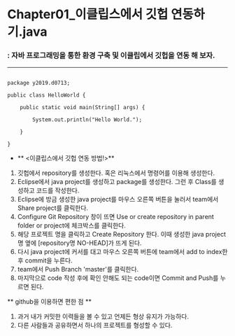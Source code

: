 **Chapter01_이클립스에서 깃헙 연동하기.java**
================================================================================
### : 자바 프로그래밍을 통한 환경 구축 및 이클립에서 깃헙을 연동 해 보자.
--------------------------------------------------------------------------------
<pre><code>
package y2019.d0713;

public class HelloWorld {

	public static void main(String[] args) {

		System.out.println("Hello World.");

	}

}
</code></pre>

* ** <이클립스에서 깃헙 연동 방법!>**

 1. 깃헙에서 repository를 생성한다. 혹은 리눅스에서 명령어를 이용해 생성한다.
 2. Eclipse에서 java project를 생성하고 package를 생성한다. 그런 후 Class를 생성하고 코드를 작성한다.
 3. Eclipse에 방금 생성한 java project를 마우스 오른쪽 버튼을 눌러서 team에서 Share project를 클릭한다.
 4. Configure Git Repository 창이 뜨면 Use  or create repository in parent folder or project에 체크박스를 클릭한다.
 5. 해당 프로젝트 명을 클릭하고 Create Repository 한다. 이때 생성한 java project 명 옆에 [repository명 NO-HEAD]가 뜨게 된다.
 6. 다시 java project에 커서를 대고 마우스 오른쪽 버튼에 team에서 add to index한 후 commit을 누른다.
 7. team에서 Push Branch 'master'를 클릭한다.
 8. 마지막으로 code 작성 후에 확인 안해도 되는 code이면 Commit and Push를 누르면 된다.
 
 ** github을 이용하면 편한 점 **
 
 1. 과거 내가 커밋한 이력들을 볼 수 있고 언제든 형상 유지가 가능하다.
 2. 다른 사람들과 공유하면서 하나의 프로젝트를 형성할 수 있다.
 

